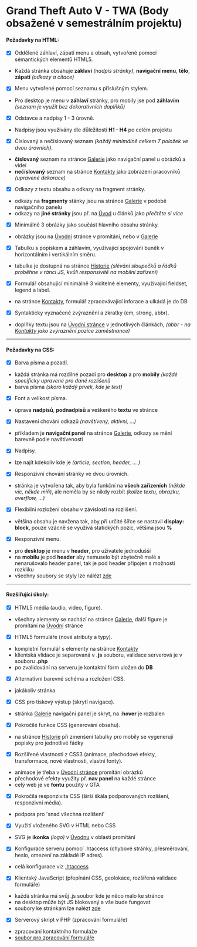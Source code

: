 # Grand Theft Auto V - TWA (Body obsažené v semestrálním projektu)
#### Požadavky na HTML:
- [X] Oddělené záhlaví, zápatí menu a obsah, vytvořené pomocí sémantických elementů HTML5.
- Každá stránka obsahuje **záklaví** *(nadpis stránky)*, **navigační menu**, **tělo**, **zápatí** *(odkazy a citace)*
- [X] Menu vytvořené pomocí seznamu s příslušným stylem.
- Pro desktop je menu v **záhlaví** stránky, pro mobily jse pod **záhlavím** *(seznam je využit bez dekorativních doplňků)*
- [X] Odstavce a nadpisy 1 - 3 úrovně.
- Nadpisy jsou využívány dle důležitosti **H1 - H4** po celém projektu
- [X] Číslovaný a nečíslovaný seznam *(každý minimálně celkem 7 položek ve dvou úrovních)*.
- **číslovaný** seznam na stránce [Galerie](https://github.com/davidvancl/Homeland/blob/master/twa/Pages/gallery.html) jako navigační panel u obrázků a videí
- **nečíslovaný** seznam na stránce [Kontakty](https://github.com/davidvancl/Homeland/blob/master/twa/Pages/contact.html) jako zobrazení pracovníků *(upravené dekorace)*
- [X] Odkazy z textu obsahu a odkazy na fragment stránky.
- odkazy na **fragmenty** stánky jsou na stránce [Galerie](https://github.com/davidvancl/Homeland/blob/master/twa/Pages/gallery.html) v podobě navigačního panelu
- odkazy na **jiné stránky** jsou př. na [Úvod](https://github.com/davidvancl/Homeland/blob/master/twa/index.html) u článků jako *přečtěte si více*
- [X] Minimálně 3 obrázky jako součást hlavního obsahu stránky.
- obrázky jsou na [Úvodní](https://github.com/davidvancl/Homeland/blob/master/twa/index.html) stránce v promítání, nebo v [Galerie](https://github.com/davidvancl/Homeland/blob/master/twa/Pages/gallery.html)
- [X] Tabulku s popiskem a záhlavím, využívající spojování buněk v horizontálním i vertikálním směru.
- tabulka je dostupná na stránce [Historie](https://github.com/davidvancl/Homeland/blob/master/twa/Pages/history.html) *(slévání sloupečků a řádků proběhne v ránci JS, kvůli responsivitě na mobilní zařízení)*
- [X] Formulář obsahující minimálně 3 viditelné elementy, využívající fieldset, legend a label.
- na stránce [Kontakty](https://github.com/davidvancl/Homeland/blob/master/twa/Pages/contact.html), formulář zpracovávající inforace a ulkádá je do DB
- [X] Syntakticky vyznačené zvýraznění a zkratky (em, strong, abbr).
- doplňky textu jsou na [Úvodní stránce](https://github.com/davidvancl/Homeland/blob/master/twa/index.html) v jednotlivých článkách, *(abbr - na [Kontakty](https://github.com/davidvancl/Homeland/blob/master/twa/Pages/contact.html) jako zvýraznění pozice zaměstnance)*

---

#### Požadavky na CSS:
- [X] Barva písma a pozadí.
- každá stránka má rozdílné pozadí pro **desktop** a pro **mobily** *(každé specificky upravené pro dané rozlišení)*
- barva písma *(skoro každý prvek, kde je text)*
- [X] Font a velikost písma.
- úprava **nadpisů**, **podnadpisů** a veškerého **textu** ve stránce
- [X] Nastavení chování odkazů *(navštívený, aktivní, ...)*
- příkladem je **navigační panel** na stránce [Galerie](https://github.com/davidvancl/Homeland/blob/master/twa/Pages/gallery.html), odkazy se mění barevně podle navštívenosti
- [X] Nadpisy.
- lze najít kdekoliv kde je *(article, section, header, ... )*
- [X] Responzivní chování stránky ve dvou úrovních.
- stránka je vytvořena tak, aby byla funkční na **všech zařízeních** *(někde víc, někde míň)*, ale neměla by se nikdy rozbít *(kolize textu, obrazku, overflow, ...)*
- [X] Flexibilní rozložení obsahu v závislosti na rozlišení.
- většina obsahu je navžena tak, aby při určité šířce se nastavil **display: block**, pouze vzácně se využívá statických pozic, většina jsou **%**
- [X] Responzivní menu.
- pro **desktop** je menu v **header**, pro uživatele jednodušší
- na **mobilu** je pod **header** aby nemuselo být zbytečně malé a nenarušovalo header panel, tak je pod header připojen s možností rozkliku
- všechny soubory se styly lze nálézt [zde](https://github.com/davidvancl/Homeland/tree/master/twa/Styles)

---

#### Rozšiřující úkoly:
- [X] HTML5 média (audio, video, figure).
- všechny alementy se nachází na stránce [Galerie](https://github.com/davidvancl/Homeland/blob/master/twa/Pages/gallery.html), další figure je promítání na [Úvodní](https://github.com/davidvancl/Homeland/blob/master/twa/index.html) stránce
- [X] HTML5 formuláře (nové atributy a typy).
- kompletní formulář s elementy na stránce [Kontakty](https://github.com/davidvancl/Homeland/blob/master/twa/Pages/contact.html)
- klientská vlidace je separovaná v **.js** souboru, validace serverová je v souboru **.php**
- po zvalidování na serveru je kontaktní form uložen do **DB**
- [X] Alternativní barevné schéma a rozložení CSS.
- jakákoliv stránka
- [X] CSS pro tiskový výstup (skrytí navigace).
- stránka [Galerie](https://github.com/davidvancl/Homeland/blob/master/twa/Pages/gallery.html) navigační panel je skryt, na **:hover** je rozbalen
- [X] Pokročilé funkce CSS (generování obsahu).
- na stránce [Historie](https://github.com/davidvancl/Homeland/blob/master/twa/Pages/history.html) při zmenšení tabulky pro mobily se vygenerují popisky pro jednotlivé řádky
- [X] Rozšířené vlastnosti z CSS3 (animace, přechodové efekty, transformace, nové vlastnosti, vlastní fonty).
- animace je třeba v [Úvodní stránce](https://github.com/davidvancl/Homeland/blob/master/twa/index.html) promítání obrázků
- přechodové efekty využity př. **nav panel** na každé stránce
- celý web je ve **fontu** použitý v GTA
- [X] Pokročilá responzivita CSS (širší škála podporovaných rozlišení, responzivní média).
- podpora pro 'snad všechna rozlišení'
- [X] Využití vloženého SVG v HTML nebo CSS
- SVG je **ikonka** *(logo)* v [Úvodnu](https://github.com/davidvancl/Homeland/blob/master/twa/index.html) v oblasti promítání
- [X] Konfigurace serveru pomocí .htaccess (chybové stránky, přesměrování, heslo, omezení na základě IP adres).
- celá konfigurace viz [.htaccess](https://github.com/davidvancl/Homeland/blob/master/twa/.htaccess)
- [X] Klientský JavaScript (přepínání CSS, geolokace, rozšířená validace formuláře)
- každá stránka má svůj .js soubor kde je něco málo ke stránce
- na desktop může být JS blokovaný a vše bude fungovat
- soubory ke stránkám lze nalézt [zde](https://github.com/davidvancl/Homeland/tree/master/twa/Scripts)
- [X] Serverový skript v PHP (zpracování formuláře)
- zpracování kontaktního formuláže
- [soubor pro zpracování formuláře](https://github.com/davidvancl/Homeland/blob/master/twa/Scripts/save_contact_service.php)
